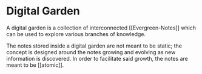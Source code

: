 # Digital Garden
A digital garden is a collection of interconnected [[Evergreen-Notes]] which can be used to explore various branches of knowledge.

The notes stored inside a digital garden are not meant to be static; the concept is designed around the notes growing and evolving as new information is discovered. In order to facilitate said growth, the notes are meant to be [[atomic]].